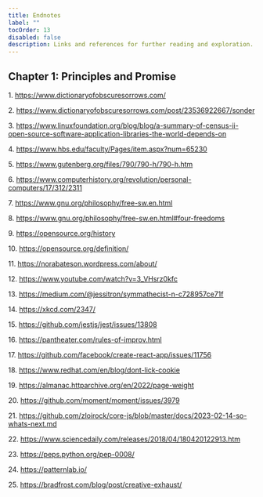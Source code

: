 ```yaml
---
title: Endnotes
label: ""
tocOrder: 13
disabled: false
description: Links and references for further reading and exploration.
---
```


<div class="content" data-astro-cid-pblewhxv=""> <h2 id="chapter-1-principles-and-promise">Chapter 1: Principles and Promise</h2>
<span id="jkvZLtxq5fnsdSAa-endnote-1714533323417">
    1.
    <a href="https://www.dictionaryofobscuresorrows.com/">https://www.dictionaryofobscuresorrows.com/</a>
</span>
<p><span id="jkvZLtxq5fnsdSAa-endnote-1717241658051">2. <a href="#jkvZLtxq5fnsdSAa-endnote-1717241658051"></a><a href="https://www.dictionaryofobscuresorrows.com/post/23536922667/sonder">https://www.dictionaryofobscuresorrows.com/post/23536922667/sonder</a></span></p>
<p><span id="jkvZLtxq5fnsdSAa-endnote-1714852406194">3. <a href="#jkvZLtxq5fnsdSAa-endnote-1714852406194"></a><a href="https://www.linuxfoundation.org/blog/blog/a-summary-of-census-ii-open-source-software-application-libraries-the-world-depends-on">https://www.linuxfoundation.org/blog/blog/a-summary-of-census-ii-open-source-software-application-libraries-the-world-depends-on</a></span></p>
<p><span id="jkvZLtxq5fnsdSAa-endnote-1714852528157">4. <a href="#jkvZLtxq5fnsdSAa-endnote-1714852528157"></a><a href="https://www.hbs.edu/faculty/Pages/item.aspx?num=65230">https://www.hbs.edu/faculty/Pages/item.aspx?num=65230</a></span></p>
<p><span id="jkvZLtxq5fnsdSAa-endnote-1716871569212">5. <a href="#jkvZLtxq5fnsdSAa-endnote-1716871569212"></a><a href="https://www.gutenberg.org/files/790/790-h/790-h.htm">https://www.gutenberg.org/files/790/790-h/790-h.htm</a></span></p>
<p><span id="jkvZLtxq5fnsdSAa-endnote-1714853614161">6. <a href="#jkvZLtxq5fnsdSAa-endnote-1714853614161"></a><a href="https://www.computerhistory.org/revolution/personal-computers/17/312/2311">https://www.computerhistory.org/revolution/personal-computers/17/312/2311</a></span></p>
<p><span id="jkvZLtxq5fnsdSAa-endnote-1714853679207">7. <a href="#jkvZLtxq5fnsdSAa-endnote-1714853679207"></a><a href="https://www.gnu.org/philosophy/free-sw.en.html">https://www.gnu.org/philosophy/free-sw.en.html</a></span></p>
<p><span id="jkvZLtxq5fnsdSAa-endnote-1716869396025">8. <a href="#jkvZLtxq5fnsdSAa-endnote-1716869396025"></a><a href="https://www.gnu.org/philosophy/free-sw.en.html#four-freedoms">https://www.gnu.org/philosophy/free-sw.en.html#four-freedoms</a></span></p>
<p><span id="jkvZLtxq5fnsdSAa-endnote-1714854034358">9. <a href="#jkvZLtxq5fnsdSAa-endnote-1714854034358"></a><a href="https://opensource.org/history">https://opensource.org/history</a></span></p>
<p><span id="jkvZLtxq5fnsdSAa-endnote-1716869412552">10. <a href="#jkvZLtxq5fnsdSAa-endnote-1716869412552"></a><a href="https://opensource.org/definition/">https://opensource.org/definition/</a></span></p>
<p><span id="jkvZLtxq5fnsdSAa-endnote-1714855064244">11. <a href="#jkvZLtxq5fnsdSAa-endnote-1714855064244"></a><a href="https://norabateson.wordpress.com/about/">https://norabateson.wordpress.com/about/</a></span></p>
<p><span id="jkvZLtxq5fnsdSAa-endnote-1714855194426">12. <a href="#jkvZLtxq5fnsdSAa-endnote-1714855194426"></a><a href="https://www.youtube.com/watch?v=3_VHsrz0kfc">https://www.youtube.com/watch?v=3_VHsrz0kfc</a></span></p>
<p><span id="jkvZLtxq5fnsdSAa-endnote-1716869427477">13. <a href="#jkvZLtxq5fnsdSAa-endnote-1716869427477"></a><a href="https://medium.com/@jessitron/symmathecist-n-c728957ce71f">https://medium.com/@jessitron/symmathecist-n-c728957ce71f</a></span></p>
<p><span id="jkvZLtxq5fnsdSAa-endnote-1716176281240">14. <a href="#jkvZLtxq5fnsdSAa-endnote-1716176281240"></a><a href="https://xkcd.com/2347/">https://xkcd.com/2347/</a></span></p>
<p><span id="jkvZLtxq5fnsdSAa-endnote-1714855602606">15. <a href="#jkvZLtxq5fnsdSAa-endnote-1714855602606"></a><a href="https://github.com/jestjs/jest/issues/13808">https://github.com/jestjs/jest/issues/13808</a></span></p>
<p><span id="jkvZLtxq5fnsdSAa-endnote-1714855716399">16. <a href="#jkvZLtxq5fnsdSAa-endnote-1714855716399"></a><a href="https://pantheater.com/rules-of-improv.html">https://pantheater.com/rules-of-improv.html</a></span></p>
<p><span id="jkvZLtxq5fnsdSAa-endnote-1714855928352">17. <a href="#jkvZLtxq5fnsdSAa-endnote-1714855928352"></a><a href="https://github.com/facebook/create-react-app/issues/11756">https://github.com/facebook/create-react-app/issues/11756</a></span></p>
<p><span id="jkvZLtxq5fnsdSAa-endnote-1714879287471">18. <a href="#jkvZLtxq5fnsdSAa-endnote-1714879287471"></a><a href="https://www.redhat.com/en/blog/dont-lick-cookie">https://www.redhat.com/en/blog/dont-lick-cookie</a></span></p>
<p><span id="jkvZLtxq5fnsdSAa-endnote-1714879376773">19. <a href="#jkvZLtxq5fnsdSAa-endnote-1714879376773"></a><a href="https://almanac.httparchive.org/en/2022/page-weight">https://almanac.httparchive.org/en/2022/page-weight</a></span></p>
<p><span id="jkvZLtxq5fnsdSAa-endnote-1714879441228">20. <a href="#jkvZLtxq5fnsdSAa-endnote-1714879441228"></a><a href="https://github.com/moment/moment/issues/3979">https://github.com/moment/moment/issues/3979</a></span></p>
<p><span id="jkvZLtxq5fnsdSAa-endnote-1714879529807">21. <a href="#jkvZLtxq5fnsdSAa-endnote-1714879529807"></a><a href="https://github.com/zloirock/core-js/blob/master/docs/2023-02-14-so-whats-next.md">https://github.com/zloirock/core-js/blob/master/docs/2023-02-14-so-whats-next.md</a></span></p>
<p><span id="jkvZLtxq5fnsdSAa-endnote-1714879663985">22. <a href="#jkvZLtxq5fnsdSAa-endnote-1714879663985"></a><a href="https://www.sciencedaily.com/releases/2018/04/180420122913.htm">https://www.sciencedaily.com/releases/2018/04/180420122913.htm</a></span></p>
<p><span id="jkvZLtxq5fnsdSAa-endnote-1714879726409">23. <a href="#jkvZLtxq5fnsdSAa-endnote-1714879726409"></a><a href="https://peps.python.org/pep-0008/">https://peps.python.org/pep-0008/</a></span></p>
<p><span id="jkvZLtxq5fnsdSAa-endnote-1716599532950">24. <a href="#jkvZLtxq5fnsdSAa-endnote-1716599532950"></a><a href="https://patternlab.io/">https://patternlab.io/</a></span></p>
<p><span id="jkvZLtxq5fnsdSAa-endnote-1714879937846">25. <a href="#jkvZLtxq5fnsdSAa-endnote-1714879937846"></a><a href="https://bradfrost.com/blog/post/creative-exhaust/">https://bradfrost.com/blog/post/creative-exhaust/</a></span></p>
